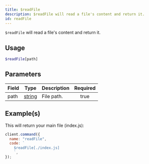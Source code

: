 ```yaml
---
title: $readFile
description: $readFile will read a file's content and return it.
id: readFile
---
```


`$readFile` will read a file's content and return it.

## Usage

```php
$readFile[path]
```

## Parameters

| Field | Type                                                                                              | Description | Required |
| ----- | ------------------------------------------------------------------------------------------------- | ----------- | :------: |
| path  | [string](https://developer.mozilla.org/en-US/docs/Web/JavaScript/Reference/Global_Objects/String) | File path.  |   true   |

## Example(s)

This will return your main file (index.js):

```javascript
client.command({
  name: "readFile",
  code: `
    $readFile[./index.js]
    `,
});
```
